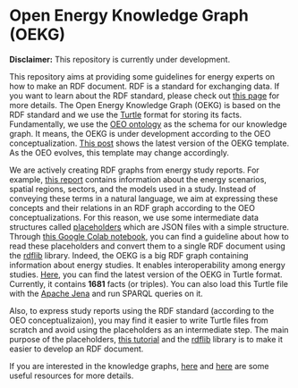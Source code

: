 
# Open Energy Knowledge Graph (OEKG) 

**Disclaimer:** This repository is currently under development.

This repository aims at providing some guidelines for energy experts on how to make an RDF document. RDF is a standard for exchanging data. If you want to learn about the RDF standard, please check out [this page](https://www.w3.org/RDF/) for more details. The Open Energy Knowledge Graph (OEKG) is based on the RDF standard and we use the [Turtle](https://www.w3.org/TR/turtle/) format for storing its facts. Fundamentally, we use the [OEO ontology](https://github.com/OpenEnergyPlatform/ontology) as the schema for our knowledge graph. It means, the OEKG is under development according to the OEO conceptualization. [This post](https://github.com/OpenEnergyPlatform/oekg/issues/7) shows the latest version of the OEKG template. As the OEO evolves, this template may change accordingly. 


We are actively creating RDF graphs from energy study reports. For example, [this report](https://www.oeko.de/publikationen/p-details/klimaschutzszenario-2050-2-endbericht) contains information about the energy scenarios, spatial regions, sectors, and the models used in a study. Instead of conveying these terms in a natural language, we aim at expressing these concepts and their relations in an RDF graph according to the OEO conceptualizations. For this reason, we use some intermediate data structures called [placeholders](https://github.com/OpenEnergyPlatform/oekg/tree/main/Place-holders)  which are JSON files with a simple structure. Through [this Google Colab notebook](https://github.com/OpenEnergyPlatform/oekg/blob/main/How-to-develop-OEKG/How_to_develop_OEPKG.ipynb), you can find a guideline about how to read these placeholders and convert them to a single RDF document using the [rdflib](https://github.com/RDFLib/rdflib) library. Indeed, the OEKG is a big RDF graph containing information about energy studies. It enables interoperability among energy studies. [Here](https://github.com/OpenEnergyPlatform/oekg/blob/main/OEKG_in_Turtle/OEKG_With_Datasets.ttl), you can find the latest version of the OEKG in Turtle format. Currently, it contains **1681** facts (or triples). You can also load this Turtle file with the [Apache Jena](https://jena.apache.org/) and run SPARQL queries on it.

Also, to express study reports using the RDF standard (according to the OEO conceptualizaion), you may find it easier to write Turtle files from scratch and avoid using the placeholders as an intermediate step. The main purpose of the placeholders, [this tutorial](https://github.com/OpenEnergyPlatform/oekg/blob/main/How-to-develop-OEKG/How_to_develop_OEPKG.ipynb) and the [rdflib](https://github.com/RDFLib/rdflib) library is to make it easier to develop an RDF document.


If you are interested in the knowledge graphs, [here](https://neo4j.com/knowledge-graphs-data-in-context-for-responsive-businesses/?utm_program=emea-prospecting&utm_source=google&utm_medium=cpc&utm_campaign=emea-search-offers&utm_adgroup=ebook-knowledge-graphs&utm_content=ebook-knowledge-graphs&utm_placement=&utm_keyword=define%20knowledge%20graph&utm_network=g&gclid=Cj0KCQjw1tGUBhDXARIsAIJx01mim5CuQ2uQoiLpzYmnlrsYzZk0virUTkGKFEsoqKYxNCQMEyYHbZUaAhiZEALw_wcB) and
[here](https://www.ibm.com/cloud/learn/knowledge-graph#:~:text=A%20knowledge%20graph%2C%20also%20known,the%20term%20knowledge%20%E2%80%9Cgraph.%E2%80%9D) are some useful resources for more details.


